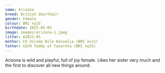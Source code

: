 ```yaml
---
name: Arizona
breed: British Shorthair
gender: Female
colour: BRI ny25
birthdate: 2025-05-05
image: images/arizona-1.jpeg
litter: A2025-05
mother: CH Uslada Bila Konvalia (BRI nv11)
father: GICH Teddy of Tavereta (BRI ny25)
---
```


Arizona is wild and playful, full of joy female. Likes her sister very much and the first to discover all new things around.
